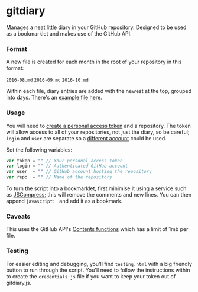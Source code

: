 # gitdiary

Manages a neat little diary in your GitHub repository. Designed to be used as a bookmarklet and makes use of the GitHub API.

### Format

A new file is created for each month in the root of your repository in this format:

`2016-08.md`
`2016-09.md`
`2016-10.md`

Within each file, diary entries are added with the newest at the top, grouped into days. There's an [example file here](https://github.com/stevecat/gitdiary/blob/master/example.md).

### Usage

You will need to [create a personal access token](https://help.github.com/articles/creating-an-access-token-for-command-line-use/) and a repository. The token will allow access to all of your repositories, not just the diary, so be careful; `login` and `user` are separate so a [different account](https://developer.github.com/guides/managing-deploy-keys/#machine-users) could be used.

Set the following variables:

```javascript
var token = "" // Your personal access token.
var login = "" // Authenticated GitHub account
var user  = "" // GitHub account hosting the repository
var repo  = "" // Name of the repository
```

To turn the script into a bookmarklet, first minimise it using a service such as [JSCompress](https://jscompress.com/); this will remove the comments and new lines. You can then append `javascript: ` and add it as a bookmark.

### Caveats

This uses the GitHub API's [Contents functions](https://developer.github.com/v3/repos/contents/) which has a limit of 1mb per file.

### Testing

For easier editing and debugging, you'll find `testing.html` with a big friendly button to run through the script. You'll need to follow the instructions within to create the `credentials.js` file if you want to keep your token out of gitdiary.js.
